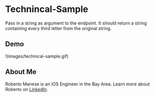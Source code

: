 # Technincal-Sample
Pass in a string as argument to the endpoint. It should return a string containing every third letter from the original string.

## Demo
!(images/technical-sample.gif)</br>

## About Me
Roberto Manese is an iOS Engineer in the Bay Area.
Learn more about Roberto on [LinkedIn](https://www.linkedin.com/in/rmanese/).
